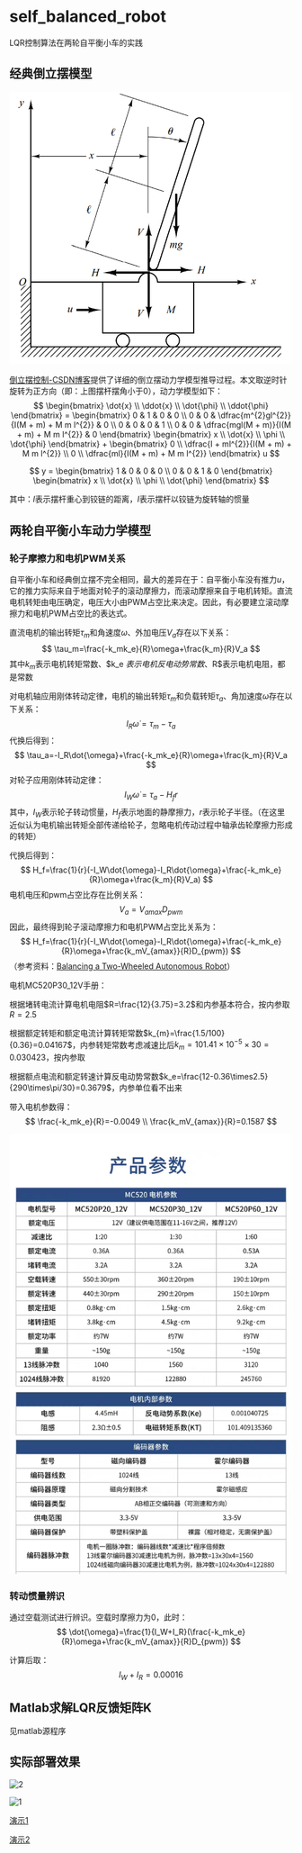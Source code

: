 # self_balanced_robot
LQR控制算法在两轮自平衡小车的实践

## 经典倒立摆模型

![img](./assets/4f7d81ca501bd62ddb92b79dc0c113a2.png)

[倒立摆控制-CSDN博客](https://blog.csdn.net/qq_42731705/article/details/122464642)提供了详细的倒立摆动力学模型推导过程。本文取逆时针旋转为正方向（即：上图摆杆摆角小于0），动力学模型如下：
$$
\begin{bmatrix}
    \dot{x} \\
    \ddot{x} \\
    \dot{\phi} \\
    \ddot{\phi}
\end{bmatrix}
    = 
\begin{bmatrix}
    0 & 1                        & 0                                             & 0 \\
    0 & 0                        & \dfrac{m^{2}gl^{2}}{I(M + m) + M m l^{2}}     & 0 \\
    0 & 0                        & 0                                             & 1 \\
    0 & 0                        & \dfrac{mgl(M + m)}{I(M + m) + M m l^{2}}      & 0 
\end{bmatrix}
\begin{bmatrix}
    x \\
    \dot{x} \\
    \phi \\
    \dot{\phi}
\end{bmatrix}
+
\begin{bmatrix}
    0 \\
    \dfrac{I + ml^{2}}{I(M + m) + M m l^{2}} \\
    0 \\
    \dfrac{ml}{I(M + m) + M m l^{2}}
\end{bmatrix}
u
$$

$$
y = 
\begin{bmatrix}
    1 & 0 & 0 & 0 \\
    0 & 0 & 1 & 0
\end{bmatrix}
\begin{bmatrix}
    x \\
    \dot{x} \\
    \phi \\
    \dot{\phi}
\end{bmatrix}
$$

其中：$l$表示摆杆重心到铰链的距离，$I$表示摆杆以铰链为旋转轴的惯量

## 两轮自平衡小车动力学模型

### 轮子摩擦力和电机PWM关系

自平衡小车和经典倒立摆不完全相同，最大的差异在于：自平衡小车没有推力$u$，它的推力实际来自于地面对轮子的滚动摩擦力，而滚动摩擦来自于电机转矩。直流电机转矩由电压确定，电压大小由PWM占空比来决定。因此，有必要建立滚动摩擦力和电机PWM占空比的表达式。

直流电机的输出转矩$\tau_m$和角速度$\omega$、外加电压$V_a$存在以下关系：
$$
\tau_m=\frac{-k_mk_e}{R}\omega+\frac{k_m}{R}V_a
$$
其中$k_m$表示电机转矩常数、$k_e $表示电机反电动势常数、$R$表示电机电阻，都是常数

对电机轴应用刚体转动定律，电机的输出转矩$\tau_m$和负载转矩$\tau_a$、角加速度$\dot{\omega}$存在以下关系：
$$
I_R\dot{\omega}=\tau_m-\tau_a
$$
代换后得到：
$$
\tau_a=-I_R\dot{\omega}+\frac{-k_mk_e}{R}\omega+\frac{k_m}{R}V_a
$$
对轮子应用刚体转动定律：
$$
I_W\dot{\omega}=\tau_a-H_fr
$$
其中，$I_W$表示轮子转动惯量，$H_f$表示地面的静摩擦力，$r$表示轮子半径。（在这里近似认为电机输出转矩全部传递给轮子，忽略电机传动过程中轴承齿轮摩擦力形成的转矩）

代换后得到：
$$
H_f=\frac{1}{r}(-I_W\dot{\omega}-I_R\dot{\omega}+\frac{-k_mk_e}{R}\omega+\frac{k_m}{R}V_a)
$$
电机电压和pwm占空比存在比例关系：
$$
V_a=V_{amax}D_{pwm}
$$
因此，最终得到轮子滚动摩擦力和电机PWM占空比关系为：
$$
H_f=\frac{1}{r}(-I_W\dot{\omega}-I_R\dot{\omega}+\frac{-k_mk_e}{R}\omega+\frac{k_mV_{amax}}{R}D_{pwm})
$$
（参考资料：[Balancing a Two-Wheeled   Autonomous Robot](https://www.cs.cmu.edu/~mmcnaugh/kdc/as7/2003-Balance-Ooi.pdf)）

电机MC520P30_12V手册：

根据堵转电流计算电机电阻$R=\frac{12}{3.75}=3.2$和内参基本符合，按内参取$R=2.5$

根据额定转矩和额定电流计算转矩常数$k_{m}=\frac{1.5/100}{0.36}=0.04167$，内参转矩常数考虑减速比后$k_{m}=101.41\times10^{-5}\times30=0.030423$，按内参取

根据额点电流和额定转速计算反电动势常数$k_e=\frac{12-0.36\times2.5}{290\times\pi/30}=0.3679$，内参单位看不出来

带入电机参数得：
$$
\frac{-k_mk_e}{R}=-0.0049 \\
\frac{k_mV_{amax}}{R}=0.1587
$$


![tb_image_share_1753543224728.jpg](./assets/tb_image_share_1753543224728.jpg.png)

### 转动惯量辨识

通过空载测试进行辨识。空载时摩擦力为0，此时：
$$
\dot{\omega}=\frac{1}{I_W+I_R}(\frac{-k_mk_e}{R}\omega+\frac{k_mV_{amax}}{R}D_{pwm})
$$

计算后取：
$$
I_W+I_R=0.00016
$$

## Matlab求解LQR反馈矩阵K

见matlab源程序

## 实际部署效果

![2](./assets/2.gif)

![1](./assets/1.gif)

[演示1](./assets/1.gif)

[演示2](./assets/2.gif)

<script type="text/javascript" src="http://cdn.mathjax.org/mathjax/latest/MathJax.js?config=TeX-AMS-MML_HTMLorMML"></script>
<script type="text/x-mathjax-config">
MathJax.Hub.Config({
tex2jax: {inlineMath: [['$', '$']]},
messageStyle: "none"
});
</script>